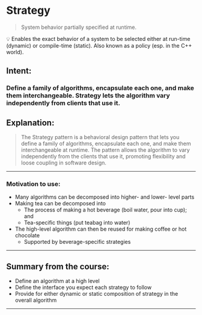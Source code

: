 # Strategy

> System behavior partially specified at runtime.
>

<aside>
💡 Enables the exact behavior of a system to be selected either at run-time (dynamic) or compile-time (static).
Also known as a policy (esp. in the C++ world).

</aside>

## Intent:

### Define a family of algorithms, encapsulate each one, and make them interchangeable. Strategy lets the algorithm vary independently from clients that use it.

## Explanation:

> The Strategy pattern is a behavioral design pattern that lets you define a family of algorithms, encapsulate each one, and make them interchangeable at runtime. The pattern allows the algorithm to vary independently from the clients that use it, promoting flexibility and loose coupling in software design.
>

---

### Motivation to use:

- Many algorithms can be decomposed into higher- and lower- level parts
- Making tea can be decomposed into
    - The process of making a hot beverage (boil water, pour into cup); and
    - Tea-specific things (put teabag into water)
- The high-level algorithm can then be reused for making coffee or hot chocolate
    - Supported by beverage-specific strategies

---

## Summary from the course:

- Define an algorithm at a high level
- Define the interface you expect each strategy to follow
- Provide for either dynamic or static composition of strategy in the overall algorithm

---